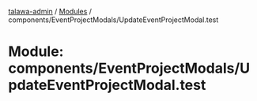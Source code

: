 [talawa-admin](../README.md) / [Modules](../modules.md) / components/EventProjectModals/UpdateEventProjectModal.test

# Module: components/EventProjectModals/UpdateEventProjectModal.test
